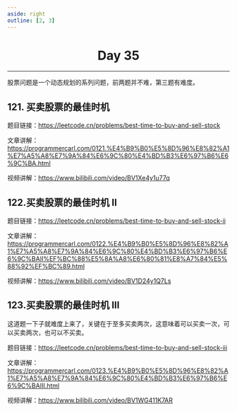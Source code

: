 ```yaml
---
aside: right
outline: [2, 3]
---
```


<h1 style="text-align: center; font-weight: bold;">Day 35</h1>

---

股票问题是一个动态规划的系列问题，前两题并不难，第三题有难度。

## 121. 买卖股票的最佳时机

题目链接：https://leetcode.cn/problems/best-time-to-buy-and-sell-stock

文章讲解：https://programmercarl.com/0121.%E4%B9%B0%E5%8D%96%E8%82%A1%E7%A5%A8%E7%9A%84%E6%9C%80%E4%BD%B3%E6%97%B6%E6%9C%BA.html

视频讲解：https://www.bilibili.com/video/BV1Xe4y1u77q

## 122.买卖股票的最佳时机 II

题目链接：https://leetcode.cn/problems/best-time-to-buy-and-sell-stock-ii

文章讲解：https://programmercarl.com/0122.%E4%B9%B0%E5%8D%96%E8%82%A1%E7%A5%A8%E7%9A%84%E6%9C%80%E4%BD%B3%E6%97%B6%E6%9C%BAII%EF%BC%88%E5%8A%A8%E6%80%81%E8%A7%84%E5%88%92%EF%BC%89.html

视频讲解：https://www.bilibili.com/video/BV1D24y1Q7Ls

## 123.买卖股票的最佳时机 III

这道题一下子就难度上来了，关键在于至多买卖两次，这意味着可以买卖一次，可以买卖两次，也可以不买卖。

题目链接：https://leetcode.cn/problems/best-time-to-buy-and-sell-stock-iii

文章讲解：https://programmercarl.com/0123.%E4%B9%B0%E5%8D%96%E8%82%A1%E7%A5%A8%E7%9A%84%E6%9C%80%E4%BD%B3%E6%97%B6%E6%9C%BAIII.html

视频讲解：https://www.bilibili.com/video/BV1WG411K7AR
